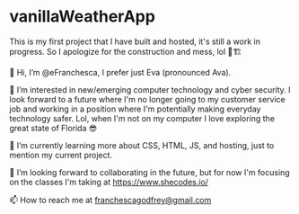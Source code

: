 # vanillaWeatherApp

This is my first project that I have built and hosted, it's still a work in progress. So I apologize for the construction and mess, lol 🚧🏗️

👋 Hi, I’m @eFranchesca, I prefer just Eva (pronounced Ava).

👀 I’m interested in new/emerging computer technology and cyber security. I look forward to a future where I'm no longer going to my customer service job and working in a position where I'm potentially making everyday technology safer. Lol, when I'm not on my computer I love exploring the great state of Florida 😎

🌱 I’m currently learning more about CSS, HTML, JS, and hosting, just to mention my current project.

💞️ I’m looking forward to collaborating in the future, but for now I'm focusing on the classes I'm taking at https://www.shecodes.io/

📫 How to reach me at franchescagodfrey@gmail.com
